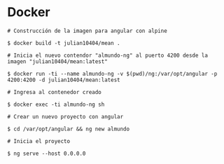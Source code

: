 # Docker

	# Construcción de la imagen para angular con alpine

	$ docker build -t julian10404/mean .

	# Inicia el nuevo contendor "almundo-ng" al puerto 4200 desde la imagen "julian10404/mean:latest"

	$ docker run -ti --name almundo-ng -v $(pwd)/ng:/var/opt/angular -p 4200:4200 -d julian10404/mean:latest

	# Ingresa al contenedor creado

	$ docker exec -ti almundo-ng sh

	# Crear un nuevo proyecto con angular

	$ cd /var/opt/angular && ng new almundo

	# Inicia el proyecto

	$ ng serve --host 0.0.0.0

